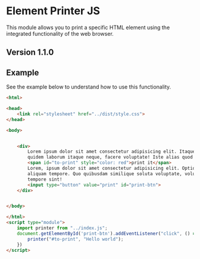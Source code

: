 # Element Printer JS
This module allows you to print a specific HTML element using the integrated functionality of the web browser.

## Version 1.1.0

## Example
See the example below to understand how to use this functionality.


```html
<html>

<head>
    <link rel="stylesheet" href="../dist/style.css">
</head>

<body>


    <div>
        Lorem ipsum dolor sit amet consectetur adipisicing elit. Itaque tempora totam accusamus. Velit aliquam excepturi
        quidem laborum itaque neque, facere voluptate! Iste alias quod suscipit mollitia sit vel nobis sapiente.
        <span id="to-print" style="color: red">print it</span>
        Lorem, ipsum dolor sit amet consectetur adipisicing elit. Optio, animi accusantium vitae natus facilis quibusdam
        aliquam tempore. Quo quibusdam similique soluta voluptate, voluptatum fugit! Quae reprehenderit qui assumenda
        tempore sint!
        <input type="button" value="print" id="print-btn">
    </div>


</body>

</html>
<script type="module">
    import printer from "../index.js";
    document.getElementById('print-btn').addEventListener("click", () => {
        printer("#to-print", "Hello world");
    })
</script>
```